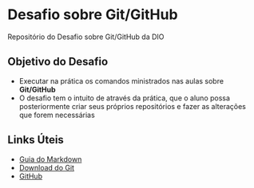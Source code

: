 # Desafio sobre Git/GitHub
Repositório do Desafio sobre Git/GitHub da DIO

## Objetivo do Desafio
 - Executar na prática os comandos ministrados nas aulas sobre **Git/GitHub**
 - O desafio tem o intuito de através da prática, que o aluno possa posteriormente criar seus próprios repositórios e fazer as alterações que forem necessárias

## Links Úteis
- [Guia do Markdown](https://www.markdownguide.org/)
- [Download do Git](https://git-scm.com/)
- [GitHub](https://github.com/)